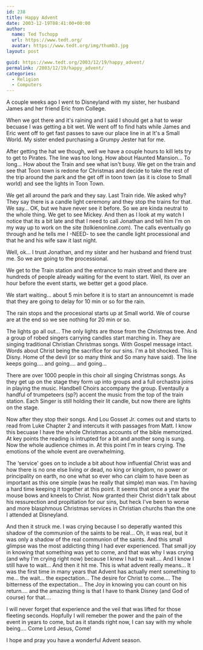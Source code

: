 ```yaml
---
id: 238
title: Happy Advent
date: 2003-12-19T08:41:00+00:00
author:
  name: Ted Tschopp
  url: https://www.tedt.org/
  avatar: https://www.tedt.org/img/thumb3.jpg
layout: post

guid: https://www.tedt.org/2003/12/19/happy_advent/
permalink: /2003/12/19/happy_advent/
categories:
  - Religion
  - Computers
---
```

A couple weeks ago I went to Disneyland with my sister, her husband James and her friend Eric from College.

When we got there and it's raining and I said I should get a hat to wear becuase I was getting a bit wet. We went off to find hats while James and Eric went off to get fast passes to save our place line in at It's a Small World. My sister ended purchasing a Grumpy Jester hat for me.

After getting the hat we though, well we have a couple hours to kill lets try to get to Pirates. The line was too long. How about Haunted Mansion&#8230; To long&#8230; How about the Train and see what isn't busy. We get on the train and see that Toon town is redone for Christmas and decide to take the rest of the trip around the park and the get off in toon town (as it is close to Small world) and see the lights in Toon Town.

We get all around the park and they say. Last Train ride. We asked why? They say there is a candle light ceremony and they stop the trains for that. We say&#8230; OK, but we have never see it before. So we are kinda neutral to the whole thing. We get to see Mickey. And then as I look at my watch I notice that its a bit late and that I need to call Jonathan and tell him I'm on my way up to work on the site (tolkienonline.com). The calls eventually go through and he tells me I -NEED- to see the candle light processional and that he and his wife saw it last night.

Well, ok&#8230; I trust Jonathan, and my sister and her husband and friend trust me. So we are going to the processional.

We get to the Train station and the entrance to main street and there are hundreds of people already waiting for the event to start. Well, its over an hour before the event starts, we better get a good place.

We start waiting&#8230; about 5 min before it is to start an announcemnt is made that they are going to delay for 10 min or so for the rain.

The rain stops and the procesional starts up at Small world. We of course are at the end so we see nothing for 20 min or so.

The lights go all out&#8230; The only lights are those from the Christmas tree. And a group of robed singers carrying candles start marching in. They are singing traditional Christian Christmas songs. With Gospel message intact. Words about Christ being the sacrifice for our sins. I'm a bit shocked. This is Disny. Home of the devil (or so many think and So many have said). The line keeps going&#8230;. and going&#8230;. and going&#8230;

There are over 1000 people in this choir all singing Christmas songs. As they get up on the stage they form up into groups and a full orchastra joins in playing the music. Handbell Choirs accompany the group. Eventaully a handful of trumpeteers (sp?) accent the music from the top of the train station. Each Singer is still holding their lit candle, but now there are lights on the stage. 

Now after they stop their songs. And Lou Gosset Jr. comes out and starts to read from Luke Chapter 2 and intercuts it with passages from Matt. I know this becuase I have the whole Christmas accounts of the bible memorized. At key points the reading is intrupted for a bit and another song is sung. Now the whole audience chimes in. At this point I'm in tears crying. The emotions of the whole event are overwhelming. 

The &#8216;service' goes on to include a bit about how influential Christ was and how there is no one else living or dead, no king or kingdom, no power or principality on earth, no one what so ever who can claim to have been as important as this one simple (was he really that simple) man was. I'm having a hard time keeping it together at this point. It seems that once a year the mouse bows and kneels to Christ. Now granted their Christ didn't talk about his ressurection and propitiation for our sins, but heck I've been to worse and more blasphmous Christmas services in Christian churchs than the one I attended at Disneyland. 

And then it struck me. I was crying because I so deperatly wanted this shadow of the communion of the saints to be real&#8230; Oh, it was real, but it was only a shadow of the real communion of the saints. And this small glimpse was the most addicting thing I had ever experienced. That small joy in knowing that something was yet to come, and that was why I was crying (and why I'm crying right now) because I knew I had to wait&#8230;. And I know I still have to wait&#8230; And then it hit me. This is what advent really means&#8230; It was the first time in many years that Advent has actually ment something to me&#8230; the wait&#8230; the expectation&#8230; The desire for Christ to come&#8230;. The bitterness of the expectation&#8230; The Joy in knowing you can count on his return&#8230;. and the amazing thing is that I have to thank Disney (and God of course) for that&#8230;. 

I will never forget that experience and the veil that was lifted for those fleeting seconds. Hopfully I will remeber the power and the pain of the event in years to come, but as it stands right now, I can say with my whole being&#8230;. Come Lord Jesus, Come! 

I hope and pray you have a wonderful Advent season.